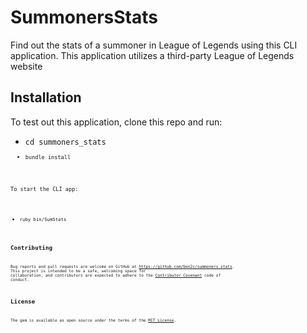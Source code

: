 # SummonersStats

Find out the stats of a summoner in League of Legends using this CLI application. This application utilizes a third-party League of Legends website

## Installation

To test out this application, clone this repo and run:

- <code>cd summoners_stats<code>
- <code>bundle install<code>

To start the CLI app:

- <code>ruby bin/SumStats<code>

## Contributing

Bug reports and pull requests are welcome on GitHub at https://github.com/ben2c/summoners_stats. This project is intended to be a safe, welcoming space for collaboration, and contributors are expected to adhere to the [Contributor Covenant](contributor-covenant.org) code of conduct.

## License

The gem is available as open source under the terms of the [MIT License](http://opensource.org/licenses/MIT).
